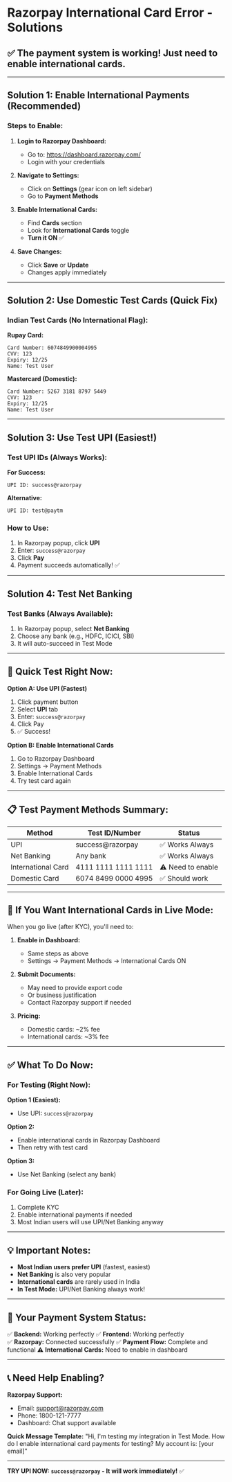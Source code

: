 # Razorpay International Card Error - Solutions

## ✅ The payment system is working! Just need to enable international cards.

---

## Solution 1: Enable International Payments (Recommended)

### Steps to Enable:

1. **Login to Razorpay Dashboard:**
   - Go to: https://dashboard.razorpay.com/
   - Login with your credentials

2. **Navigate to Settings:**
   - Click on **Settings** (gear icon on left sidebar)
   - Go to **Payment Methods**

3. **Enable International Cards:**
   - Find **Cards** section
   - Look for **International Cards** toggle
   - **Turn it ON** ✅

4. **Save Changes:**
   - Click **Save** or **Update**
   - Changes apply immediately

---

## Solution 2: Use Domestic Test Cards (Quick Fix)

### Indian Test Cards (No International Flag):

**Rupay Card:**
```
Card Number: 6074849900004995
CVV: 123
Expiry: 12/25
Name: Test User
```

**Mastercard (Domestic):**
```
Card Number: 5267 3181 8797 5449
CVV: 123
Expiry: 12/25
Name: Test User
```

---

## Solution 3: Use Test UPI (Easiest!)

### Test UPI IDs (Always Works):

**For Success:**
```
UPI ID: success@razorpay
```

**Alternative:**
```
UPI ID: test@paytm
```

### How to Use:
1. In Razorpay popup, click **UPI**
2. Enter: `success@razorpay`
3. Click **Pay**
4. Payment succeeds automatically! ✅

---

## Solution 4: Test Net Banking

### Test Banks (Always Available):

1. In Razorpay popup, select **Net Banking**
2. Choose any bank (e.g., HDFC, ICICI, SBI)
3. It will auto-succeed in Test Mode

---

## 🎯 Quick Test Right Now:

**Option A: Use UPI (Fastest)**
1. Click payment button
2. Select **UPI** tab
3. Enter: `success@razorpay`
4. Click Pay
5. ✅ Success!

**Option B: Enable International Cards**
1. Go to Razorpay Dashboard
2. Settings → Payment Methods
3. Enable International Cards
4. Try test card again

---

## 📋 Test Payment Methods Summary:

| Method | Test ID/Number | Status |
|--------|----------------|--------|
| UPI | success@razorpay | ✅ Works Always |
| Net Banking | Any bank | ✅ Works Always |
| International Card | 4111 1111 1111 1111 | ⚠️ Need to enable |
| Domestic Card | 6074 8499 0000 4995 | ✅ Should work |

---

## 🔧 If You Want International Cards in Live Mode:

When you go live (after KYC), you'll need to:

1. **Enable in Dashboard:**
   - Same steps as above
   - Settings → Payment Methods → International Cards ON

2. **Submit Documents:**
   - May need to provide export code
   - Or business justification
   - Contact Razorpay support if needed

3. **Pricing:**
   - Domestic cards: ~2% fee
   - International cards: ~3% fee

---

## ✅ What To Do Now:

### For Testing (Right Now):

**Option 1 (Easiest):**
- Use UPI: `success@razorpay`

**Option 2:**
- Enable international cards in Razorpay Dashboard
- Then retry with test card

**Option 3:**
- Use Net Banking (select any bank)

### For Going Live (Later):

1. Complete KYC
2. Enable international payments if needed
3. Most Indian users will use UPI/Net Banking anyway

---

## 💡 Important Notes:

- **Most Indian users prefer UPI** (fastest, easiest)
- **Net Banking** is also very popular
- **International cards** are rarely used in India
- **In Test Mode:** UPI/Net Banking always work!

---

## 🎉 Your Payment System Status:

✅ **Backend:** Working perfectly
✅ **Frontend:** Working perfectly  
✅ **Razorpay:** Connected successfully
✅ **Payment Flow:** Complete and functional
⚠️ **International Cards:** Need to enable in dashboard

---

## 📞 Need Help Enabling?

**Razorpay Support:**
- Email: support@razorpay.com
- Phone: 1800-121-7777
- Dashboard: Chat support available

**Quick Message Template:**
"Hi, I'm testing my integration in Test Mode. How do I enable international card payments for testing? My account is: [your email]"

---

**TRY UPI NOW: `success@razorpay` - It will work immediately!** ✅
